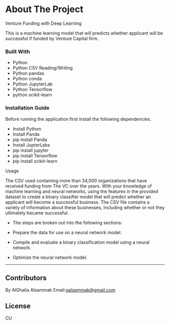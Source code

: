 # About The Project
Venture Funding with Deep Learning

This is a machine learning model that will predicts whether applicant will be successful if funded by Venture Capital firm.

### Built With

* Python
* Python CSV Reading/Writing
* Python pandas
* Python conda
* Python JupyterLab
* Python Tensorflow
* python scikit-learn

### Installation Guide
Before running the application first install the following dependencies.

* Install Python
* Install Panda
* pip install Panda
* Install JupterLabs
* pip install jupyter
* pip install Tensorflow
* pip install scikit-learn

Usage

The CSV used containing more than 34,000 organizations that have received funding from The VC over the years. With your knowledge of machine learning and neural networks, using the features in the provided dataset to create a binary classifier model that will predict whether an applicant will become a successful business. The CSV file contains a variety of information about these businesses, including whether or not they ultimately became successful.

* The steps are broken out into the following sections:

* Prepare the data for use on a neural network model.

* Compile and evaluate a binary classification model using a neural network.

* Optimize the neural network model.

---
## Contributors
By AlGhalia Alsammak
Email:galsammak@gmail.com
## License
CU
